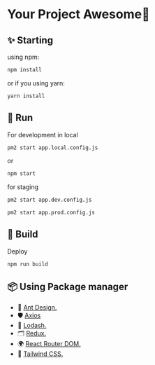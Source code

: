 # Your Project Awesome🚀

## ✨ Starting
using npm:
```bash
npm install
```
or if you using yarn:
```bash
yarn install
```

## 🐢 Run
For development in local
```bash
pm2 start app.local.config.js
```
or
```bash
npm start
```
for staging
```bash
pm2 start app.dev.config.js
```

```bash production
pm2 start app.prod.config.js
```

## 🍔 Build
Deploy
```bash
npm run build
```

## 📦 Using Package manager 

- 🌈 [Ant Design.](https://ant.design/)
- 🛡 [Axios](https://axios-http.com/docs/intro)
- 📖 [Lodash.](https://lodash.com/)
- 🗂️ [Redux.](https://redux.js.org/introduction/getting-started)
- 🌍 [React Router DOM.](https://reactrouter.com/en/main)
- 🎨 [Tailwind CSS.](https://tailwindcss.com/docs/installation)
